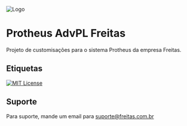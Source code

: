 
![Logo](https://freitasvarejo.vteximg.com.br/arquivos/nova-logo-freitas.png?v=638236413053800000)


# Protheus AdvPL Freitas

Projeto de customisações para o sistema Protheus da empresa Freitas.


## Etiquetas

[![MIT License](https://img.shields.io/badge/License-MIT-green.svg)](https://choosealicense.com/licenses/mit/)



## Suporte

Para suporte, mande um email para suporte@freitas.com.br

